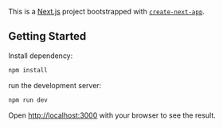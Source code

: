 This is a [Next.js](https://nextjs.org) project bootstrapped with [`create-next-app`](https://nextjs.org/docs/app/api-reference/cli/create-next-app).

## Getting Started

Install dependency:

```bash 
npm install
```

run the development server:

```bash
npm run dev

```

Open [http://localhost:3000](http://localhost:3000) with your browser to see the result.
